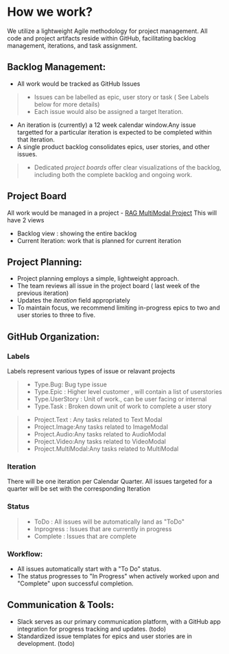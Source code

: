 # How we work?

We utilize a lightweight Agile methodology for project management. All code and project artifacts reside within GitHub, facilitating backlog management, iterations, and task assignment.

## Backlog Management:
- All work would be tracked as GitHub Issues
>- Issues can be labelled as epic, user story or task ( See Labels below for more details)
>- Each issue would also be assigned a target Iteration.
- An iteration is (currently) a 12 week calendar window.Any issue targetted for a particular iteration is expected to be completed within that iteration.
- A single product backlog consolidates epics, user stories, and other issues.
>- Dedicated _project boards_ offer clear visualizations of the backlog, including both the complete backlog and ongoing work.

## Project Board
All work would be managed in a project - [RAG MultiModal Project](https://github.com/orgs/palasangha/projects/11/)
This will have 2 views
- Backlog view : showing the entire backlog
- Current Iteration:  work that is planned for current iteration


## Project Planning:
- Project planning employs a simple, lightweight approach.
- The team reviews all issue in the project board ( last week of the previous iteration)
- Updates the _iteration_ field appropriately
- To maintain focus, we recommend limiting in-progress epics to two and user stories to three to five.
  
## GitHub Organization:
  
### Labels
Labels represent various types of issue or relavant projects
> - Type.Bug: Bug type issue
> - Type.Epic : Higher level customer , will contain a list of userstories
> - Type.UserStory : Unit of work., can be user facing or internal
> - Type.Task : Broken down unit of work to complete a user story
		
> - Project.Text : Any tasks related to Text Modal
> - Project.Image:Any tasks related to ImageModal
> - Project.Audio:Any tasks related to AudioModal
> - Project.Video:Any tasks related to VideoModal
> - Project.MultiModal:Any tasks related to MultiModal
	
	
### Iteration
There will be one iteration per Calendar Quarter. All issues targeted for a quarter will be set with the corresponding Iteration
	
### Status
> - ToDo : All issues will be automatically land as "ToDo"
> - Inprogress : Issues that are currently in progress
> - Complete : Issues that are complete


### Workflow:
- All issues automatically start with a "To Do" status.
- The status progresses to "In Progress" when actively worked upon and "Complete" upon successful completion.



## Communication & Tools:
- Slack serves as our primary communication platform, with a GitHub app integration for progress tracking and updates. (todo)
- Standardized issue templates for epics and user stories are in development. (todo)
